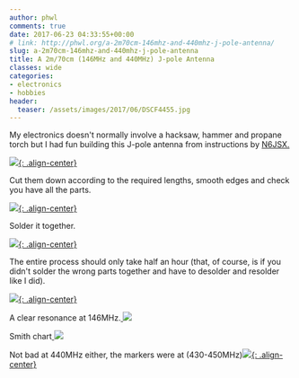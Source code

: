 ```yaml
---
author: phwl
comments: true
date: 2017-06-23 04:33:55+00:00
# link: http://phwl.org/a-2m70cm-146mhz-and-440mhz-j-pole-antenna/
slug: a-2m70cm-146mhz-and-440mhz-j-pole-antenna
title: A 2m/70cm (146MHz and 440MHz) J-pole Antenna
classes: wide
categories:
- electronics
- hobbies
header:
  teaser: /assets/images/2017/06/DSCF4455.jpg
---
```


My electronics doesn't normally involve a hacksaw, hammer and propane torch but I had fun building this J-pole antenna from instructions by [N6JSX.](http://www.hamuniverse.com/n6jsx2mcopperjportable.html)

[![](/assets/images/2017/06/DSCF4455.jpg){: .align-center}](/assets/images/2017/06/DSCF4455.jpg)

<!-- more -->

Cut them down according to the required lengths, smooth edges and check you have all the parts.

[![](/assets/images/2017/06/IMG_5928.jpg){: .align-center}](/assets/images/2017/06/IMG_5928.jpg)

Solder it together.

[![](/assets/images/2017/06/IMG_5936.jpg){: .align-center}](/assets/images/2017/06/IMG_5936.jpg)

The entire process should only take half an hour (that, of course, is if you didn't solder the wrong parts together and have to desolder and resolder like I did).

[![](/assets/images/2017/06/IMG_5974.jpg){: .align-center}](/assets/images/2017/06/IMG_5974.jpg)

A clear resonance at 146MHz.[
![](/assets/images/2017/06/IMG_9679.jpg)](/assets/images/2017/06/IMG_9679.jpg)

Smith chart[
![](/assets/images/2017/06/IMG_9680.jpg)](/assets/images/2017/06/IMG_9680.jpg)



Not bad at 440MHz either, the markers were at (430-450MHz)[![](/assets/images/2017/06/IMG_9675.jpg){: .align-center}](/assets/images/2017/06/IMG_9675.jpg)


